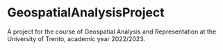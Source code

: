 # GeospatialAnalysisProject
A project for the course of Geospatial Analysis and Representation at the University of Trento, academic year 2022/2023.
